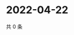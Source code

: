 # 2022-04-22

共 0 条

<!-- BEGIN WEIBO -->
<!-- 最后更新时间 Fri Apr 22 2022 01:16:27 GMT+0800 (China Standard Time) -->

<!-- END WEIBO -->
